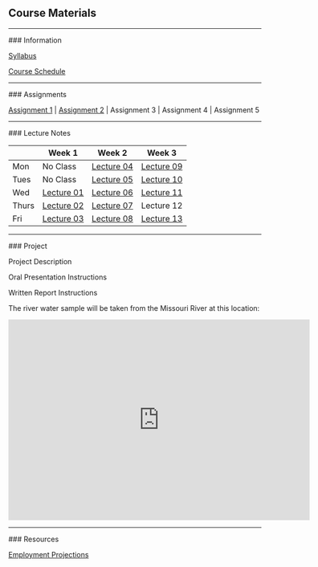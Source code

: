 ## Course Materials
<hr>
### Information

[Syllabus](/docs/Syllabus.pdf)

[Course Schedule](/docs/CourseSchedule.pdf)


<hr>
### Assignments

[Assignment 1](/docs/Assignment01.pdf) | [Assignment 2](/docs/Assignment02.pdf) | Assignment 3 | Assignment 4 | Assignment 5


<hr>
### Lecture Notes

|      | Week 1                                  | Week 2                                 | Week 3                                   |
|------|-----------------------------------------|----------------------------------------|------------------------------------------|
|Mon   | No Class                                | [Lecture 04](/lec/04-WaterQuality.pdf) | [Lecture 09](/lec/09-Wetlands.pdf)       |
|Tues  | No Class                                | [Lecture 05](/lec/05-Watershed.pdf)    | [Lecture 10](/lec/10-DamsReservoirs.pdf) |
|Wed   | [Lecture 01](/lec/01-Intro.pdf)         | [Lecture 06](/lec/06-GreatLakes.pdf)   | [Lecture 11](/lec/11-DamVideo.pdf)       |
|Thurs | [Lecture 02](/lec/02-WaterOverview.pdf) | [Lecture 07](/lec/07-Groundwater.pdf)  | Lecture 12                               |
|Fri   | [Lecture 03](/lec/03-WaterCycle.pdf)    | [Lecture 08](/lec/08-Rivers.pdf)       | [Lecture 13](/lec/13-Mercury.pdf)        |


<hr>
### Project

Project Description

Oral Presentation Instructions

Written Report Instructions

The river water sample will be taken from the Missouri River at this location:
<iframe src="https://www.google.com/maps/embed?pb=!1m18!1m12!1m3!1d24305.375723723115!2d-96.99882763233053!3d42.76701038485986!2m3!1f0!2f0!3f0!3m2!1i1024!2i768!4f13.1!3m3!1m2!1s0x0%3A0xc479235af54e1bf9!2sClay+County+Boat+Ramp%2C+Canoe+Takeout!5e1!3m2!1sen!2sus!4v1496106414767" width="600" height="400" frameborder="0" style="border:0" allowfullscreen></iframe>

<hr>
### Resources

[Employment Projections](/docs/EmploymentProjections.pdf)





